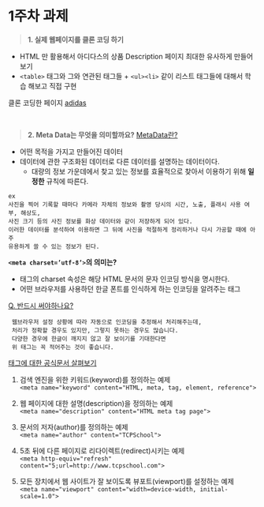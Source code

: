 # 1주차 과제  

> **1. 실제 웹페이지를 클론 코딩 하기**   

- HTML 만 활용해서 아디다스의 상품 Description 페이지 최대한 유사하게 만들어 보기
- `<table>` 태그와 그와 연관된 태그들 + `<ul><li>` 같이 리스트 태그들에 대해서 학습 해보고 직접 구현

클론 코딩한 페이지 [adidas](https://www.adidas.com/us/supernova-2.0-x-marimekko-running-shoes/HQ8919.html)

<br>

> **2. Meta Data는 무엇을 의미할까요?**
[MetaData란?](https://ko.wikipedia.org/wiki/%EB%A9%94%ED%83%80%EB%8D%B0%EC%9D%B4%ED%84%B0)
- 어떤 목적을 가지고 만들어진 데이터
- 데이터에 관한 구조화된 데이터로 다른 데이터를 설명하는 데이터이다.    
    - 대량의 정보 가운데에서 찾고 있는 정보를 효율적으로 찾아서 이용하기 위해 **일정한** 규칙에 따른다. 
```
ex 
사진을 찍어 기록할 때마다 카메라 자체의 정보와 촬영 당시의 시간, 노출, 플래시 사용 여부, 해상도, 
사진 크기 등의 사진 정보를 화상 데이터와 같이 저장하게 되어 있다. 
이러한 데이터를 분석하여 이용하면 그 뒤에 사진을 적절하게 정리하거나 다시 가공할 때에 아주 
유용하게 쓸 수 있는 정보가 된다.
```

**`<meta charset=’utf-8’>`의 의미는?**          
- <meta> 태그의 charset 속성은 해당 HTML 문서의 문자 인코딩 방식을 명시한다.
- 어떤 브라우저를 사용하던 한글 폰트를 인식하게 하는 인코딩을 알려주는 태그

[Q. <meta charset="utf-8">반드시 써야하나요?](https://github.com/codingeverybody/codingyahac/issues/107)
```
 웹브라우저 설정 상황에 따라 자동으로 인코딩을 추정해서 처리해주는데, 
 처리가 정확할 경우도 있지만, 그렇지 못하는 경우도 많습니다. 
 다양한 경우에 한글이 깨지지 않고 잘 보이기를 기대한다면 
 위 태그는 꼭 적어주는 것이 좋습니다.
 ```

[<meta> 태그에 대한 공식문서 살펴보기](http://www.tcpschool.com/html-tags/meta)

1) 검색 엔진을 위한 키워드(keyword)를 정의하는 예제   
`<meta name="keyword" content="HTML, meta, tag, element, reference">`   

2) 웹 페이지에 대한 설명(description)을 정의하는 예제   
`<meta name="description" content="HTML meta tag page">`   

3) 문서의 저자(author)를 정의하는 예제      
`<meta name="author" content="TCPSchool">`    

4) 5초 뒤에 다른 페이지로 리다이렉트(redirect)시키는 예제   
`<meta http-equiv="refresh" content="5;url=http://www.tcpschool.com">`   

5) 모든 장치에서 웹 사이트가 잘 보이도록 뷰포트(viewport)를 설정하는 예제   
`<meta name="viewport" content="width=device-width, initial-scale=1.0">`  
